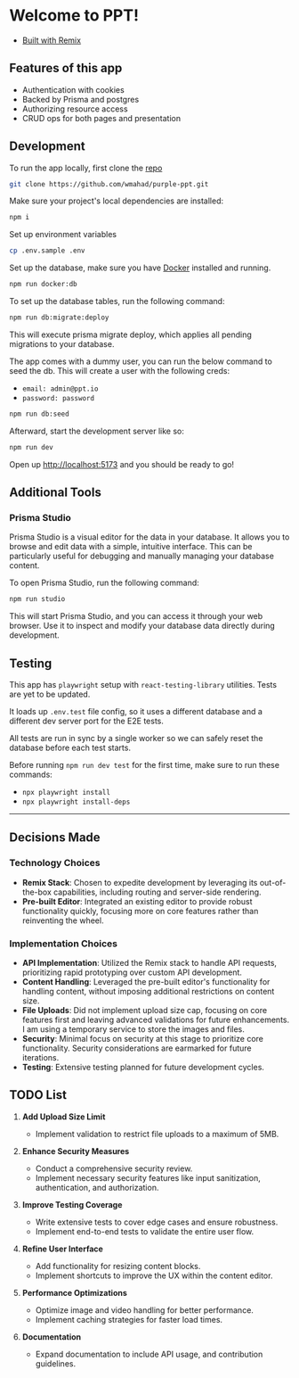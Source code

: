 # Welcome to PPT!

- [Built with Remix](https://remix.run/docs)

## Features of this app

- Authentication with cookies
- Backed by Prisma and postgres
- Authorizing resource access
- CRUD ops for both pages and presentation

## Development

To run the app locally, first clone the [repo](https://github.com/wmahad/purple-ppt.git)

```sh
git clone https://github.com/wmahad/purple-ppt.git
```

Make sure your project's local dependencies are installed:

```sh
npm i
```

Set up environment variables

```sh
cp .env.sample .env
```

Set up the database, make sure you have [Docker](https://www.docker.com/) installed and running.

```sh
npm run docker:db
```

To set up the database tables, run the following command:

```sh
npm run db:migrate:deploy
```

This will execute prisma migrate deploy, which applies all pending migrations to your database.

The app comes with a dummy user, you can run the below command to seed the db. This will create a user with the following creds:

- `email: admin@ppt.io`
- `password: password`

```sh
npm run db:seed
```

Afterward, start the development server like so:

```sh
npm run dev
```

Open up [http://localhost:5173](http://localhost:5173) and you should be ready to go!

## Additional Tools

### Prisma Studio

Prisma Studio is a visual editor for the data in your database. It allows you to browse and edit data with a simple, intuitive interface. This can be particularly useful for debugging and manually managing your database content.

To open Prisma Studio, run the following command:

```sh
npm run studio
```

This will start Prisma Studio, and you can access it through your web browser. Use it to inspect and modify your database data directly during development.

## Testing

This app has `playwright` setup with `react-testing-library` utilities. Tests are yet to be updated.

It loads up `.env.test` file config, so it uses a different database and a different dev server port for the E2E tests.

All tests are run in sync by a single worker so we can safely reset the database before each test starts.

Before running `npm run dev test` for the first time, make sure to run these commands:

- `npx playwright install`
- `npx playwright install-deps`

---

## Decisions Made

### Technology Choices

- **Remix Stack**: Chosen to expedite development by leveraging its out-of-the-box capabilities, including routing and server-side rendering.
- **Pre-built Editor**: Integrated an existing editor to provide robust functionality quickly, focusing more on core features rather than reinventing the wheel.

### Implementation Choices

- **API Implementation**: Utilized the Remix stack to handle API requests, prioritizing rapid prototyping over custom API development.
- **Content Handling**: Leveraged the pre-built editor's functionality for handling content, without imposing additional restrictions on content size.
- **File Uploads**: Did not implement upload size cap, focusing on core features first and leaving advanced validations for future enhancements. I am using a temporary service to store the images and files.
- **Security**: Minimal focus on security at this stage to prioritize core functionality. Security considerations are earmarked for future iterations.
- **Testing**: Extensive testing planned for future development cycles.

## TODO List

1. **Add Upload Size Limit**

   - Implement validation to restrict file uploads to a maximum of 5MB.

2. **Enhance Security Measures**

   - Conduct a comprehensive security review.
   - Implement necessary security features like input sanitization, authentication, and authorization.

3. **Improve Testing Coverage**

   - Write extensive tests to cover edge cases and ensure robustness.
   - Implement end-to-end tests to validate the entire user flow.

4. **Refine User Interface**

   - Add functionality for resizing content blocks.
   - Implement shortcuts to improve the UX within the content editor.

5. **Performance Optimizations**

   - Optimize image and video handling for better performance.
   - Implement caching strategies for faster load times.

6. **Documentation**
   - Expand documentation to include API usage, and contribution guidelines.
